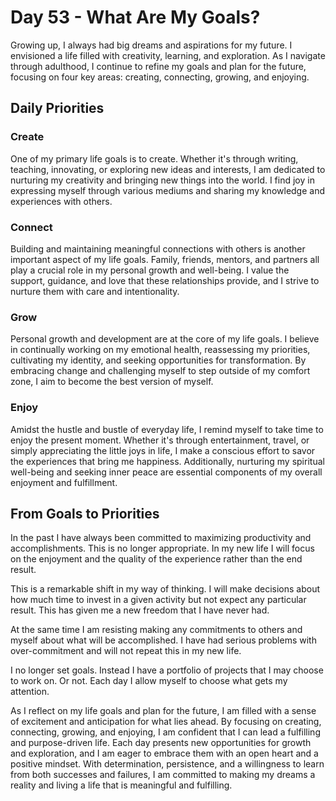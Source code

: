 # Day 53 -  What Are My Goals?

Growing up, I always had big dreams and aspirations for my future. I envisioned a life filled with
creativity, learning, and exploration. As I navigate through adulthood, I continue to refine my
goals and plan for the future, focusing on four key areas: creating, connecting, growing, and
enjoying.


## Daily Priorities

### Create

One of my primary life goals is to create. Whether it's through writing, teaching, innovating, or
exploring new ideas and interests, I am dedicated to nurturing my creativity and bringing new
things into the world. I find joy in expressing myself through various mediums and sharing my
knowledge and experiences with others.

### Connect

Building and maintaining meaningful connections with others is another important aspect of my life
goals. Family, friends, mentors, and partners all play a crucial role in my personal growth and
well-being. I value the support, guidance, and love that these relationships provide, and I strive
to nurture them with care and intentionality.

### Grow

Personal growth and development are at the core of my life goals. I believe in continually working
on my emotional health, reassessing my priorities, cultivating my identity, and seeking
opportunities for transformation. By embracing change and challenging myself to step outside of my
comfort zone, I aim to become the best version of myself.

### Enjoy

Amidst the hustle and bustle of everyday life, I remind myself to take time to enjoy the present
moment. Whether it's through entertainment, travel, or simply appreciating the little joys in life,
I make a conscious effort to savor the experiences that bring me happiness. Additionally, nurturing
my spiritual well-being and seeking inner peace are essential components of my overall enjoyment
and fulfillment.


## From Goals to Priorities

In the past I have always been committed to maximizing productivity and accomplishments.  This is 
no longer appropriate.  In my new life I will focus on the enjoyment and the quality of the
experience rather than the end result.  

This is a remarkable shift in my way of thinking.  I will make decisions about how much time to
invest in a given activity but not expect any particular result.  This has given me a new freedom
that I have never had.

At the same time I am resisting making any commitments to others and myself about what will be 
accomplished.  I have had serious problems with over-commitment and will not repeat this in my new
life.

I no longer set goals.  Instead I have a portfolio of projects that I may choose to work on.  Or 
not.  Each day I allow myself to choose what gets my attention.

As I reflect on my life goals and plan for the future, I am filled with a sense of excitement and
anticipation for what lies ahead. By focusing on creating, connecting, growing, and enjoying, I am
confident that I can lead a fulfilling and purpose-driven life. Each day presents new opportunities
for growth and exploration, and I am eager to embrace them with an open heart and a positive
mindset. With determination, persistence, and a willingness to learn from both successes and
failures, I am committed to making my dreams a reality and living a life that is meaningful and
fulfilling.